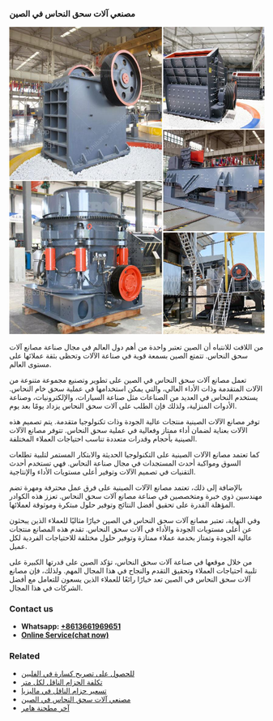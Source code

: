 <h3>مصنعي آلات سحق النحاس في الصين</h3><img src='1701853919.jpg' alt=''><p>من اللافت للانتباه أن الصين تعتبر واحدة من أهم دول العالم في مجال صناعة مصانع آلات سحق النحاس. تتمتع الصين بسمعة قوية في صناعة الآلات وتحظى بثقة عملائها على مستوى العالم.</p><p>تعمل مصانع آلات سحق النحاس في الصين على تطوير وتصنيع مجموعة متنوعة من الآلات المتقدمة وذات الأداء العالي، والتي يمكن استخدامها في عملية سحق خام النحاس. يستخدم النحاس في العديد من الصناعات مثل صناعة السيارات، والإلكترونيات، وصناعة الأدوات المنزلية، ولذلك فإن الطلب على آلات سحق النحاس يزداد يومًا بعد يوم.</p><p>توفر مصانع الآلات الصينية منتجات عالية الجودة وذات تكنولوجيا متقدمة. يتم تصميم هذه الآلات بعناية لضمان أداء ممتاز وفعالية في عملية سحق النحاس. تتوفر مصانع الآلات الصينية بأحجام وقدرات متعددة تناسب احتياجات العملاء المختلفة.</p><p>كما تعتمد مصانع الآلات الصينية على التكنولوجيا الحديثة والابتكار المستمر لتلبية تطلعات السوق ومواكبة أحدث المستجدات في مجال صناعة النحاس. فهي تستخدم أحدث التقنيات في تصميم الآلات وتوفير أعلى مستويات الأداء والإنتاجية.</p><p>بالإضافة إلى ذلك، تعتمد مصانع الآلات الصينية على فرق عمل محترفة ومهرة تضم مهندسين ذوي خبرة ومتخصصين في صناعة مصانع آلات سحق النحاس. تعزز هذه الكوادر المؤهلة القدرة على تحقيق أفضل النتائج وتوفير حلول مبتكرة وموثوقة لعملائها.</p><p>وفي النهاية، تعتبر مصانع آلات سحق النحاس في الصين خيارًا مثاليًا للعملاء الذين يبحثون عن أعلى مستويات الجودة والأداء في آلات سحق النحاس. تقدم هذه المصانع منتجات عالية الجودة وتمتاز بخدمة عملاء ممتازة وتوفير حلول مختلفة للاحتياجات الفردية لكل عميل.</p><p>من خلال موقعها في صناعة آلات سحق النحاس، تؤكد الصين على قدرتها الكبيرة على تلبية احتياجات العملاء وتحقيق التقدم والنجاح في هذا المجال المهم. ولذلك، فإن مصانع آلات سحق النحاس في الصين تعد خيارًا رائعًا للعملاء الذين يسعون للتعامل مع أفضل الشركات في هذا المجال.</p><h3>Contact us</h3><ul><li><strong>Whatsapp:&nbsp;<a href="https://wa.me/8613661969651">+8613661969651</a></strong></li><li><a href="https://swt.shibang-china.com/?git&amp;zhl&amp;مصنعي آلات سحق النحاس في الصين"><strong>Online Service(chat now)</strong></a></li></ul><h3>Related</h3><ul><li><a href='للحصول على تصريح كسارة في الفلبين.md'>للحصول على تصريح كسارة في الفلبين</a></li><li><a href='تكلفة الحزام الناقل لكل متر.md'>تكلفة الحزام الناقل لكل متر</a></li><li><a href='تسعير حزام الناقل في ماليزيا.md'>تسعير حزام الناقل في ماليزيا</a></li><li><a href='مصنعي آلات سحق النحاس في الصين.md'>مصنعي آلات سحق النحاس في الصين</a></li><li><a href='آخر مطحنة هامر.md'>آخر مطحنة هامر</a></li></ul>